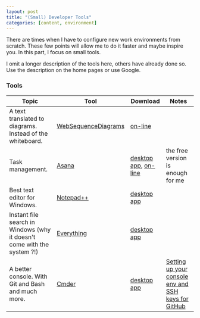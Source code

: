 ```yaml
---
layout: post
title: "(Small) Developer Tools"
categories: [content, environment]
---
```


There are times when I have to configure new work environments from scratch. These few points will allow me to do it faster and maybe inspire you.
In this part, I focus on small tools.

I omit a longer description of the tools here, others have already done so. Use the description on the home pages or use Google.

### Tools

| Topic                                                                   | Tool                                                        | Download                                                                     | Notes                                                                                                                                                                    |
|-------------------------------------------------------------------------|-------------------------------------------------------------|------------------------------------------------------------------------------|--------------------------------------------------------------------------------------------------------------------------------------------------------------------------|
| A text translated to diagrams. Instead of the whiteboard.               | [WebSequenceDiagrams](https://www.websequencediagrams.com/) | [on-line](https://www.websequencediagrams.com/)                              |                                                                                                                                                                          |
| Task management.                                                        | [Asana](https://asana.com/)                                 | [desktop app](https://asana.com/download), [on-line](https://app.asana.com/) | the free version is enough for me                                                                                                                                        |
| Best text editor for Windows.                                           | [Notepad++](https://notepad-plus-plus.org/)                 | [desktop app](https://notepad-plus-plus.org/downloads/)                      |                                                                                                                                                                          |
| Instant file search in Windows (why it doesn't come with the system ?!) | [Everything](https://www.voidtools.com/)                    | [desktop app](https://www.voidtools.com/downloads/)                          |                                                                                                                                                                          |
| A better console. With Git and Bash and much more.                      | [Cmder](https://cmder.app/)                                 | [desktop app](https://github.com/cmderdev/cmder/releases/)                   | [Setting up your console env and SSH keys for GitHub](https://medium.com/@chrishullman/quick-and-dirty-setting-up-your-console-env-and-ssh-keys-for-github-6ccc76b30236) |
